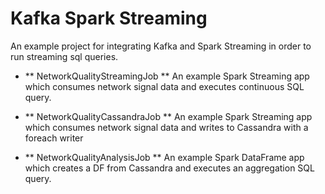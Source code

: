 # Kafka Spark Streaming 
An example project for integrating Kafka and Spark Streaming in order to run streaming sql queries. 

- ** NetworkQualityStreamingJob **
An example Spark Streaming app which consumes network signal data and executes continuous SQL query.

- ** NetworkQualityCassandraJob **
An example Spark Streaming app which consumes network signal data and writes to Cassandra with a foreach writer

- ** NetworkQualityAnalysisJob **
An example Spark DataFrame app which creates a DF from Cassandra and executes an aggregation SQL query.
 